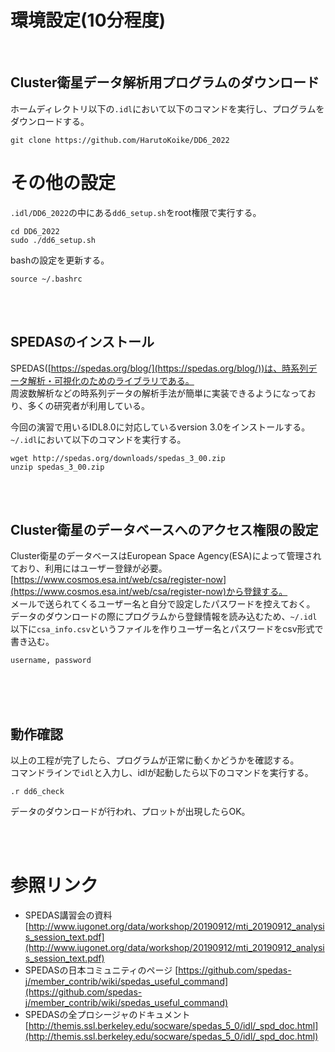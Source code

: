 # 環境設定(10分程度)

</br>

## Cluster衛星データ解析用プログラムのダウンロード
ホームディレクトリ以下の`.idl`において以下のコマンドを実行し、プログラムをダウンロードする。
```
git clone https://github.com/HarutoKoike/DD6_2022
```


# その他の設定
`.idl/DD6_2022`の中にある`dd6_setup.sh`をroot権限で実行する。
```
cd DD6_2022
sudo ./dd6_setup.sh
```
bashの設定を更新する。
```
source ~/.bashrc
```

</br>
</br>


## SPEDASのインストール
SPEDAS([https://spedas.org/blog/](https://spedas.org/blog/))は、時系列データ解析・可視化のためのライブラリである。</br>
周波数解析などの時系列データの解析手法が簡単に実装できるようになっており、多くの研究者が利用している。

今回の演習で用いるIDL8.0に対応しているversion 3.0をインストールする。　</br>
`~/.idl`において以下のコマンドを実行する。
```
wget http://spedas.org/downloads/spedas_3_00.zip
unzip spedas_3_00.zip
``` 



</br>
</br>

## Cluster衛星のデータベースへのアクセス権限の設定
Cluster衛星のデータベースはEuropean Space Agency(ESA)によって管理されており、利用にはユーザー登録が必要。
[https://www.cosmos.esa.int/web/csa/register-now](https://www.cosmos.esa.int/web/csa/register-now)から登録する。 </br>
メールで送られてくるユーザー名と自分で設定したパスワードを控えておく。
データのダウンロードの際にプログラムから登録情報を読み込むため、`~/.idl`以下に`csa_info.csv`というファイルを作りユーザー名とパスワードをcsv形式で書き込む。
```
username, password
```
</br>
</br>
</br>

## 動作確認
以上の工程が完了したら、プログラムが正常に動くかどうかを確認する。</br>
コマンドラインで`idl`と入力し、idlが起動したら以下のコマンドを実行する。
```idl
.r dd6_check
```
データのダウンロードが行われ、プロットが出現したらOK。


<br />
<br />

# 参照リンク
* SPEDAS講習会の資料  [http://www.iugonet.org/data/workshop/20190912/mti_20190912_analysis_session_text.pdf](http://www.iugonet.org/data/workshop/20190912/mti_20190912_analysis_session_text.pdf)
* SPEDASの日本コミュニティのページ [https://github.com/spedas-j/member_contrib/wiki/spedas_useful_command](https://github.com/spedas-j/member_contrib/wiki/spedas_useful_command)
* SPEDASの全プロシージャのドキュメント [http://themis.ssl.berkeley.edu/socware/spedas_5_0/idl/_spd_doc.html](http://themis.ssl.berkeley.edu/socware/spedas_5_0/idl/_spd_doc.html)  

